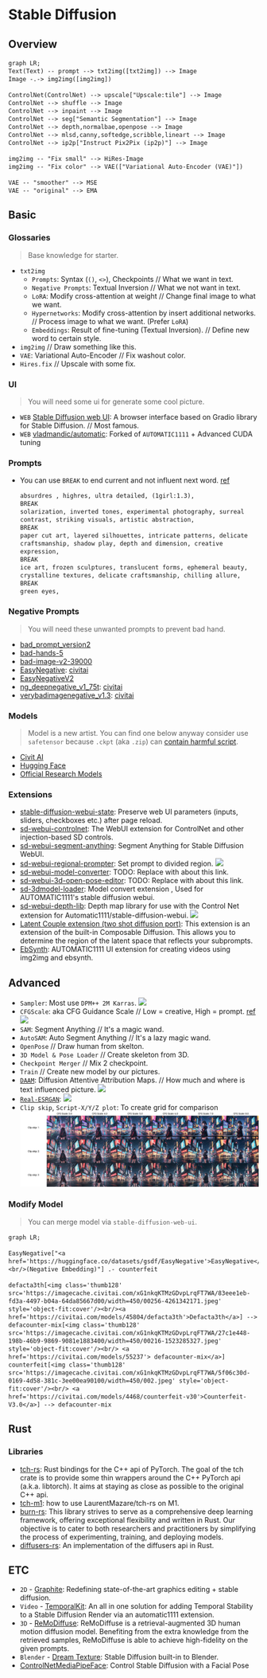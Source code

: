 # Stable Diffusion

## Overview
```mermaid
graph LR;
Text(Text) -- prompt --> txt2img([txt2img]) --> Image
Image -.-> img2img([img2img])

ControlNet(ControlNet) --> upscale["Upscale:tile"] --> Image
ControlNet --> shuffle --> Image
ControlNet --> inpaint --> Image
ControlNet --> seg["Semantic Segmentation"] --> Image
ControlNet --> depth,normalbae,openpose --> Image
ControlNet --> mlsd,canny,softedge,scribble,lineart --> Image
ControlNet --> ip2p["Instruct Pix2Pix (ip2p)"] --> Image

img2img -- "Fix small" --> HiRes-Image
img2img -- "Fix color" --> VAE(["Variational Auto-Encoder (VAE)"])

VAE -- "smoother" --> MSE
VAE -- "original" --> EMA
```

## Basic
### Glossaries
> Base knowledge for starter.
- `txt2img`
  - `Prompts`: Syntax (`()`, `<>`), Checkpoints // What we want in text.
  - `Negative Prompts`: Textual Inversion // What we not want in text.
  - `LoRA`: Modify cross-attention at weight // Change final image to what we want.
  - `Hypernetworks`: Modify cross-attention by insert additional networks. // Process image to what we want. (Prefer `LoRA`)
  - `Embeddings`: Result of fine-tuning (Textual Inversion). // Define new word to certain style.
- `img2img` // Draw something like this.
- `VAE`: Variational Auto-Encoder // Fix washout color.
- `Hires.fix` // Upscale with some fix.

### UI
> You will need some ui for generate some cool picture.
- `WEB` [Stable Diffusion web UI](https://github.com/AUTOMATIC1111/stable-diffusion-webui): A browser interface based on Gradio library for Stable Diffusion. // Most famous.
- `WEB` [vladmandic/automatic](https://github.com/vladmandic/automatic): Forked of `AUTOMATIC1111` + Advanced CUDA tuning

### Prompts
- You can use `BREAK` to end current and not influent next word. [ref](https://br-d.fanbox.cc/posts/5731955)
  ```
  absurdres , highres, ultra detailed, (1girl:1.3),
  BREAK
  solarization, inverted tones, experimental photography, surreal contrast, striking visuals, artistic abstraction,
  BREAK
  paper cut art, layered silhouettes, intricate patterns, delicate craftsmanship, shadow play, depth and dimension, creative expression,
  BREAK
  ice art, frozen sculptures, translucent forms, ephemeral beauty, crystalline textures, delicate craftsmanship, chilling allure,
  BREAK
  green eyes,
  ```

### Negative Prompts
> You will need these unwanted prompts to prevent bad hand.
- [bad_prompt_version2](https://huggingface.co/datasets/Nerfgun3/bad_prompt/resolve/main/bad_prompt_version2.pt)
- [bad-hands-5](https://huggingface.co/yesyeahvh/bad-hands-5/resolve/main/bad-hands-5.pt)
- [bad-image-v2-39000](https://huggingface.co/Xynon/models/resolve/main/experimentals/TI/bad-image-v2-39000.pt)
- [EasyNegative](https://huggingface.co/datasets/gsdf/EasyNegative/resolve/main/EasyNegative.safetensors): [civitai](https://civitai.com/models/7808/easynegative)
- [EasyNegativeV2](https://huggingface.co/gsdf/Counterfeit-V3.0/resolve/main/embedding/EasyNegativeV2.safetensors)
- [ng_deepnegative_v1_75t](https://civitai.com/api/download/models/5637): [civitai](https://civitai.com/models/4629/deep-negative-v1x)
- [verybadimagenegative_v1.3](https://civitai.com/api/download/models/25820): [civitai](https://civitai.com/models/11772/verybadimagenegative)

### Models
> Model is a new artist. You can find one below anyway consider use `safetensor` because `.ckpt` (aka `.zip`) can [contain harmful script](https://rentry.org/safetensorsguide).
- [Civit AI](https://civitai.com/)
- [Hugging Face](https://huggingface.co/)
- [Official Research Models](https://upscale.wiki/wiki/Official_Research_Models)

### Extensions
- [stable-diffusion-webui-state](https://github.com/ilian6806/stable-diffusion-webui-state): Preserve web UI parameters (inputs, sliders, checkboxes etc.) after page reload.
- [sd-webui-controlnet](https://github.com/Mikubill/sd-webui-controlnet): The WebUI extension for ControlNet and other injection-based SD controls.
- [sd-webui-segment-anything](https://github.com/continue-revolution/sd-webui-segment-anything): Segment Anything for Stable Diffusion WebUI.
- [sd-webui-regional-prompter](https://github.com/hako-mikan/sd-webui-regional-prompter): Set prompt to divided region.
  ![](https://github.com/hako-mikan/sd-webui-regional-prompter/raw/imgs/2d.jpg)
- [sd-webui-model-converter](https://github.com/Akegarasu/sd-webui-model-converter): TODO: Replace with about this link.
- [sd-webui-3d-open-pose-editor](https://github.com/nonnonstop/sd-webui-3d-open-pose-editor): TODO: Replace with about this link.
- [sd-3dmodel-loader](https://github.com/jtydhr88/sd-3dmodel-loader): Model convert extension , Used for AUTOMATIC1111's stable diffusion webui.
- [sd-webui-depth-lib](https://github.com/jexom/sd-webui-depth-lib): Depth map library for use with the Control Net extension for Automatic1111/stable-diffusion-webui.
  ![](https://github.com/jexom/sd-webui-depth-lib/raw/main/images/ui.png)
- [Latent Couple extension (two shot diffusion port)](https://github.com/opparco/stable-diffusion-webui-two-shot): This extension is an extension of the built-in Composable Diffusion. This allows you to determine the region of the latent space that reflects your subprompts.
- [EbSynth](https://github.com/s9roll7/ebsynth_utility): AUTOMATIC1111 UI extension for creating videos using img2img and ebsynth.

## Advanced
- `Sampler`: Most use `DPM++ 2M Karras`.
  ![](https://i0.wp.com/blog.openart.ai/wp-content/uploads/2023/02/Screen-Shot-2023-02-13-at-5.21.07-PM.png?w=1360&ssl=1)
- `CFGScale`: aka CFG Guidance Scale // Low = creative, High = prompt. [ref](https://blog.openart.ai/2023/02/13/the-most-complete-guide-to-stable-diffusion-parameters/)
  ![](https://i0.wp.com/blog.openart.ai/wp-content/uploads/2023/02/Screen-Shot-2023-02-13-at-5.25.57-PM.png?resize=1024%2C284&ssl=1)
- `SAM`: Segment Anything // It's a magic wand.
- `AutoSAM`: Auto Segment Anything // It's a lazy magic wand.
- `OpenPose` // Draw human from skelton.
- `3D Model & Pose Loader` // Create skeleton from 3D.
- `Checkpoint Merger` // Mix 2 checkpoint.
- `Train` // Create new model by our pictures.
- [`DAAM`](https://defpoint-ai.com/ai-illustration/prompt-daam/): Diffusion Attentive Attribution Maps. // How much and where is text influenced picture.
   ![](https://defpoint-ai.com/wp-content/uploads/2022/12/tmpu3i4jg0q.jpg)
- [`Real-ESRGAN`](https://github.com/xinntao/Real-ESRGAN): ![](https://github.com/xinntao/Real-ESRGAN/raw/master/assets/teaser.jpg)
- `Clip skip`, `Script-X/Y/Z plot`: To create grid for comparison
  ![](./assets/xyz_grid-0003-3779026953.jpg)
     
### Modify Model
> You can merge model via `stable-diffusion-web-ui`.

```mermaid
graph LR;

EasyNegative["<a href='https://huggingface.co/datasets/gsdf/EasyNegative'>EasyNegative</a><br/>(Negative Embedding)"] .- counterfeit

defacta3th[<img class='thumb128' src='https://imagecache.civitai.com/xG1nkqKTMzGDvpLrqFT7WA/83eee1eb-fd3a-4497-b04a-64da85667d00/width=450/00256-4261342171.jpeg' style='object-fit:cover'/><br/><a href='https://civitai.com/models/45804/defacta3th'>Defacta3th</a>] --> defacounter-mix[<img class='thumb128' src='https://imagecache.civitai.com/xG1nkqKTMzGDvpLrqFT7WA/27c1e448-198b-46b9-9869-9081e1883400/width=450/00216-1523285327.jpeg' style='object-fit:cover'/><br/> <a href='https://civitai.com/models/55237'> defacounter-mix</a>]
counterfeit[<img class='thumb128' src='https://imagecache.civitai.com/xG1nkqKTMzGDvpLrqFT7WA/5f06c30d-0169-4d58-381c-3ee00ea90100/width=450/002.jpeg' style='object-fit:cover'/><br/> <a href='https://civitai.com/models/4468/counterfeit-v30'>Counterfeit-V3.0</a>] --> defacounter-mix
```

## Rust
### Libraries

- [tch-rs](https://github.com/LaurentMazare/tch-rs): Rust bindings for the C++ api of PyTorch. The goal of the tch crate is to provide some thin wrappers around the C++ PyTorch api (a.k.a. libtorch). It aims at staying as close as possible to the original C++ api.
- [tch-m1](https://github.com/ssoudan/tch-m1): how to use LaurentMazare/tch-rs on M1.
- [burn-rs](https://burn-rs.github.io/): This library strives to serve as a comprehensive deep learning framework, offering exceptional flexibility and written in Rust. Our objective is to cater to both researchers and practitioners by simplifying the process of experimenting, training, and deploying models.
- [diffusers-rs](https://github.com/LaurentMazare/diffusers-rs): An implementation of the diffusers api in Rust.

## ETC

- `2D` - [Graphite](https://github.com/GraphiteEditor/Graphite): Redefining state-of-the-art graphics editing + stable diffusion.
- `Video` - [TemporalKit](https://github.com/CiaraStrawberry/TemporalKit): An all in one solution for adding Temporal Stability to a Stable Diffusion Render via an automatic1111 extension.
- `3D` - [ReMoDiffuse](https://mingyuan-zhang.github.io/projects/ReMoDiffuse.html): ReMoDiffuse is a retrieval-augmented 3D human motion diffusion model. Benefiting from the extra knowledge from the retrieved samples, ReMoDiffuse is able to achieve high-fidelity on the given prompts.
- `Blender` - [Dream Texture](https://github.com/carson-katri/dream-textures): Stable Diffusion built-in to Blender.
- [ControlNetMediaPipeFace](https://huggingface.co/spaces/CrucibleAI/ControlNetMediaPipeFaceSD21): Control Stable Diffusion with a Facial Pose
